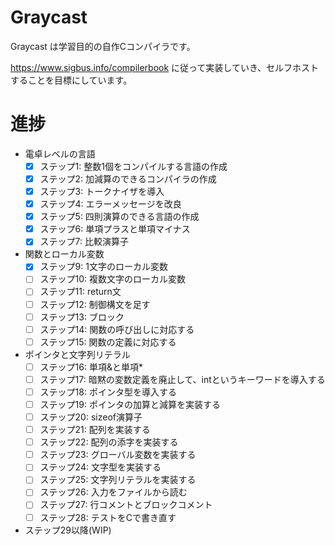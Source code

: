 # Graycast
Graycast は学習目的の自作Cコンパイラです。

https://www.sigbus.info/compilerbook に従って実装していき、セルフホストすることを目標にしています。

# 進捗

- 電卓レベルの言語
  - [x] ステップ1: 整数1個をコンパイルする言語の作成
  - [x] ステップ2: 加減算のできるコンパイラの作成
  - [x] ステップ3: トークナイザを導入
  - [x] ステップ4: エラーメッセージを改良
  - [x] ステップ5: 四則演算のできる言語の作成
  - [x] ステップ6: 単項プラスと単項マイナス
  - [x] ステップ7: 比較演算子
- 関数とローカル変数
  - [x] ステップ9: 1文字のローカル変数
  - [ ] ステップ10: 複数文字のローカル変数
  - [ ] ステップ11: return文
  - [ ] ステップ12: 制御構文を足す
  - [ ] ステップ13: ブロック
  - [ ] ステップ14: 関数の呼び出しに対応する
  - [ ] ステップ15: 関数の定義に対応する
- ポインタと文字列リテラル
  - [ ] ステップ16: 単項&と単項*
  - [ ] ステップ17: 暗黙の変数定義を廃止して、intというキーワードを導入する
  - [ ] ステップ18: ポインタ型を導入する
  - [ ] ステップ19: ポインタの加算と減算を実装する
  - [ ] ステップ20: sizeof演算子
  - [ ] ステップ21: 配列を実装する
  - [ ] ステップ22: 配列の添字を実装する
  - [ ] ステップ23: グローバル変数を実装する
  - [ ] ステップ24: 文字型を実装する
  - [ ] ステップ25: 文字列リテラルを実装する
  - [ ] ステップ26: 入力をファイルから読む
  - [ ] ステップ27: 行コメントとブロックコメント
  - [ ] ステップ28: テストをCで書き直す
- ステップ29以降(WIP)